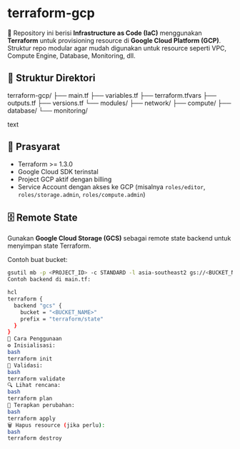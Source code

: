 # terraform-gcp

📌 Repository ini berisi **Infrastructure as Code (IaC)** menggunakan **Terraform** untuk provisioning resource di **Google Cloud Platform (GCP)**.  
Struktur repo modular agar mudah digunakan untuk resource seperti VPC, Compute Engine, Database, Monitoring, dll.

## 📂 Struktur Direktori
terraform-gcp/
├── main.tf
├── variables.tf
├── terraform.tfvars
├── outputs.tf
├── versions.tf
└── modules/
├── network/
├── compute/
├── database/
└── monitoring/

text

## 🔑 Prasyarat
- Terraform >= 1.3.0  
- Google Cloud SDK terinstal  
- Project GCP aktif dengan billing  
- Service Account dengan akses ke GCP (misalnya `roles/editor`, `roles/storage.admin`, `roles/compute.admin`)

## 🗄️ Remote State
Gunakan **Google Cloud Storage (GCS)** sebagai remote state backend untuk menyimpan state Terraform.

Contoh buat bucket:
```bash
gsutil mb -p <PROJECT_ID> -c STANDARD -l asia-southeast2 gs://<BUCKET_NAME>
Contoh backend di main.tf:

hcl
terraform {
  backend "gcs" {
    bucket = "<BUCKET_NAME>"
    prefix = "terraform/state"
  }
}
🚀 Cara Penggunaan
⚙️ Inisialisasi:
bash
terraform init
🧪 Validasi:
bash
terraform validate
🔍 Lihat rencana:
bash
terraform plan
🚀 Terapkan perubahan:
bash
terraform apply
🗑️ Hapus resource (jika perlu):
bash
terraform destroy